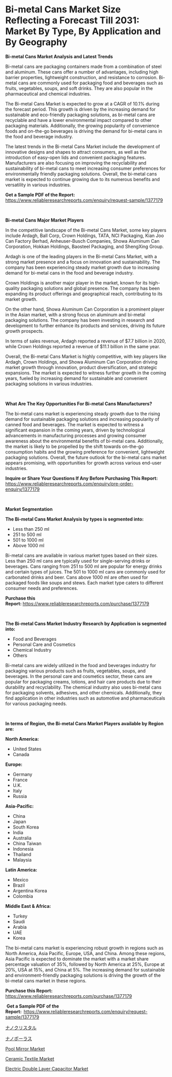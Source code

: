 <p><h1>Bi-metal Cans Market Size Reflecting a Forecast Till 2031: Market By Type, By Application and By Geography</h1></p><p><strong>Bi-metal Cans Market Analysis and Latest Trends</strong></p>
<p><p>Bi-metal cans are packaging containers made from a combination of steel and aluminum. These cans offer a number of advantages, including high barrier properties, lightweight construction, and resistance to corrosion. Bi-metal cans are commonly used for packaging food and beverages such as fruits, vegetables, soups, and soft drinks. They are also popular in the pharmaceutical and chemical industries.</p><p>The Bi-metal Cans Market is expected to grow at a CAGR of 10.1% during the forecast period. This growth is driven by the increasing demand for sustainable and eco-friendly packaging solutions, as bi-metal cans are recyclable and have a lower environmental impact compared to other packaging materials. Additionally, the growing popularity of convenience foods and on-the-go beverages is driving the demand for bi-metal cans in the food and beverage industry.</p><p>The latest trends in the Bi-metal Cans Market include the development of innovative designs and shapes to attract consumers, as well as the introduction of easy-open lids and convenient packaging features. Manufacturers are also focusing on improving the recyclability and sustainability of bi-metal cans to meet increasing consumer preferences for environmentally friendly packaging solutions. Overall, the bi-metal cans market is expected to continue growing due to its numerous benefits and versatility in various industries.</p></p>
<p><strong>Get a Sample PDF of the Report:&nbsp;</strong> <a href="https://www.reliableresearchreports.com/enquiry/request-sample/1377179">https://www.reliableresearchreports.com/enquiry/request-sample/1377179</a></p>
<p>&nbsp;</p>
<p><strong>Bi-metal Cans Major Market Players</strong></p>
<p><p>In the competitive landscape of the Bi-metal Cans Market, some key players include Ardagh, Ball Corp, Crown Holdings, TATA, NCI Packaging, Kian Joo Can Factory Berhad, Anheuser-Busch Companies, Showa Aluminum Can Corporation, Hokkan Holdings, Baosteel Packaging, and ShengXing Group.</p><p>Ardagh is one of the leading players in the Bi-metal Cans Market, with a strong market presence and a focus on innovation and sustainability. The company has been experiencing steady market growth due to increasing demand for bi-metal cans in the food and beverage industry.</p><p>Crown Holdings is another major player in the market, known for its high-quality packaging solutions and global presence. The company has been expanding its product offerings and geographical reach, contributing to its market growth.</p><p>On the other hand, Showa Aluminum Can Corporation is a prominent player in the Asian market, with a strong focus on aluminum and bi-metal packaging solutions. The company has been investing in research and development to further enhance its products and services, driving its future growth prospects.</p><p>In terms of sales revenue, Ardagh reported a revenue of $7.7 billion in 2020, while Crown Holdings reported a revenue of $11.1 billion in the same year.</p><p>Overall, the Bi-metal Cans Market is highly competitive, with key players like Ardagh, Crown Holdings, and Showa Aluminum Can Corporation driving market growth through innovation, product diversification, and strategic expansions. The market is expected to witness further growth in the coming years, fueled by increasing demand for sustainable and convenient packaging solutions in various industries.</p></p>
<p>&nbsp;</p>
<p><strong>What Are The Key Opportunities For Bi-metal Cans Manufacturers?</strong></p>
<p><p>The bi-metal cans market is experiencing steady growth due to the rising demand for sustainable packaging solutions and increasing popularity of canned food and beverages. The market is expected to witness a significant expansion in the coming years, driven by technological advancements in manufacturing processes and growing consumer awareness about the environmental benefits of bi-metal cans. Additionally, the market is likely to be propelled by the shift towards on-the-go consumption habits and the growing preference for convenient, lightweight packaging solutions. Overall, the future outlook for the bi-metal cans market appears promising, with opportunities for growth across various end-user industries.</p></p>
<p><strong>Inquire or Share Your Questions If Any Before Purchasing This Report:</strong> <a href="https://www.reliableresearchreports.com/enquiry/pre-order-enquiry/1377179">https://www.reliableresearchreports.com/enquiry/pre-order-enquiry/1377179</a></p>
<p>&nbsp;</p>
<p><strong>Market Segmentation</strong></p>
<p><strong>The Bi-metal Cans Market Analysis by types is segmented into:</strong></p>
<p><ul><li>Less than 250 ml</li><li>251 to 500 ml</li><li>501 to 1000 ml</li><li>Above 1000 ml</li></ul></p>
<p><p>Bi-metal cans are available in various market types based on their sizes. Less than 250 ml cans are typically used for single-serving drinks or beverages. Cans ranging from 251 to 500 ml are popular for energy drinks and certain types of juices. The 501 to 1000 ml cans are commonly used for carbonated drinks and beer. Cans above 1000 ml are often used for packaged foods like soups and stews. Each market type caters to different consumer needs and preferences.</p></p>
<p><strong>Purchase this Report:&nbsp;</strong><a href="https://www.reliableresearchreports.com/purchase/1377179">https://www.reliableresearchreports.com/purchase/1377179</a></p>
<p>&nbsp;</p>
<p><strong>The Bi-metal Cans Market Industry Research by Application is segmented into:</strong></p>
<p><ul><li>Food and Beverages</li><li>Personal Care and Cosmetics</li><li>Chemical Industry</li><li>Others</li></ul></p>
<p><p>Bi-metal cans are widely utilized in the food and beverages industry for packaging various products such as fruits, vegetables, soups, and beverages. In the personal care and cosmetics sector, these cans are popular for packaging creams, lotions, and hair care products due to their durability and recyclability. The chemical industry also uses bi-metal cans for packaging solvents, adhesives, and other chemicals. Additionally, they find application in other industries such as automotive and pharmaceuticals for various packaging needs.</p></p>
<p>&nbsp;</p>
<p><strong>In terms of Region, the Bi-metal Cans Market Players available by Region are:</strong></p>
<p>
    <p> <strong> North America: </strong>
        <ul>
            <li>United States</li>
            <li>Canada</li>
        </ul>
        </p> 
    <p> <strong> Europe: </strong>
        <ul>
            <li>Germany</li>
            <li>France</li>
            <li>U.K.</li>
            <li>Italy</li>
            <li>Russia</li>
        </ul>
        </p> 
    <p> <strong> Asia-Pacific: </strong>
        <ul>
            <li>China</li>
            <li>Japan</li>
            <li>South Korea</li>
            <li>India</li>
            <li>Australia</li>
            <li>China Taiwan</li>
            <li>Indonesia</li>
            <li>Thailand</li>
            <li>Malaysia</li>
        </ul>
        </p> 
    <p> <strong> Latin America: </strong>
        <ul>
            <li>Mexico</li>
            <li>Brazil</li>
            <li>Argentina Korea</li>
            <li>Colombia</li>
        </ul>
        </p> 
    <p> <strong> Middle East & Africa: </strong>
        <ul>
            <li>Turkey</li>
            <li>Saudi</li>
            <li>Arabia</li>
            <li>UAE</li>
            <li>Korea</li>
        </ul>
    </p>
    </p>
<p><p>The bi-metal cans market is experiencing robust growth in regions such as North America, Asia Pacific, Europe, USA, and China. Among these regions, Asia Pacific is expected to dominate the market with a market share percentage valuation of 35%, followed by North America at 25%, Europe at 20%, USA at 15%, and China at 5%. The increasing demand for sustainable and environment-friendly packaging solutions is driving the growth of the bi-metal cans market in these regions.</p></p>
<p><strong>Purchase this Report: </strong><a href="https://www.reliableresearchreports.com/purchase/1377179">https://www.reliableresearchreports.com/purchase/1377179</a></p>
<p>&nbsp;<strong>Get a Sample PDF of the Report:&nbsp;&nbsp;</strong><a href="https://www.reliableresearchreports.com/enquiry/request-sample/1377179">https://www.reliableresearchreports.com/enquiry/request-sample/1377179</a></p>
<p><strong></strong></p>
<p><p><a href="https://medium.com/@evanmedhurst2023/%E3%83%8A%E3%83%8E%E3%82%AF%E3%83%AA%E3%82%B9%E3%82%BF%E3%83%AB%E5%B8%82%E5%A0%B4%E3%81%AE%E3%83%88%E3%83%AC%E3%83%B3%E3%83%89%E3%81%A8%E5%B8%82%E5%A0%B4%E5%88%86%E6%9E%90%E3%81%AF-2024%E5%B9%B4%E3%81%8B%E3%82%892031%E5%B9%B4%E3%81%BE%E3%81%A7%E3%81%AE%E6%9C%9F%E9%96%93%E3%81%AB%E4%BA%88%E6%B8%AC%E3%81%95%E3%82%8C%E3%81%A6%E3%81%84%E3%81%BE%E3%81%99-a00b2e171c0d">ナノクリスタル</a></p><p><a href="https://medium.com/@evanmedhurst2023/%E3%83%8A%E3%83%8E%E3%83%9D%E3%83%BC%E3%83%A9%E3%82%B9%E5%B8%82%E5%A0%B4%E3%81%AE%E3%82%A4%E3%83%B3%E3%82%B5%E3%82%A4%E3%83%88-%E5%B8%82%E5%A0%B4%E5%8B%95%E5%90%91-%E6%88%90%E9%95%B7-2024%E5%B9%B4%E3%81%8B%E3%82%892031%E5%B9%B4%E3%81%BE%E3%81%A7%E3%81%AE%E4%BA%88%E6%B8%AC-ed5bfcfa0bc1">ナノポーラス</a></p><p><a href="https://view.publitas.com/reportprime-1/pool-mirror-market-size-reflecting-a-forecast-till-2031-market-by-type-by-application-and-by-geography/">Pool Mirror Market</a></p><p><a href="https://automatic-knee-4c7.notion.site/Ceramic-Textile-Market-Size-Market-Trends-and-Growth-Outlook-forecasted-for-period-from-2024-to-20-66c7029d3278461aae10c9bac35b00f8">Ceramic Textile Market</a></p><p><a href="https://pretty-mail-caf.notion.site/Electric-Double-Layer-Capacitor-Market-Analysis-and-Market-Size-Global-Industry-Overview-Market-Se-46053b5ab00249aeaa883b42130fe7fc">Electric Double Layer Capacitor Market</a></p></p>